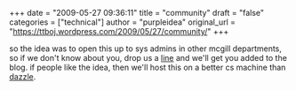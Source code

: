 +++
date = "2009-05-27 09:36:11"
title = "community"
draft = "false"
categories = ["technical"]
author = "purpleidea"
original_url = "https://ttboj.wordpress.com/2009/05/27/community/"
+++

so the idea was to open this up to sys admins in other mcgill departments, so if we don't know about you, drop us a <a href="mailto:james@cs.mcgill.ca">line</a> and we'll get you added to the blog. if people like the idea, then we'll host this on a better cs machine than <a href="http://dazzle.cs.mcgill.ca/">dazzle</a>.

